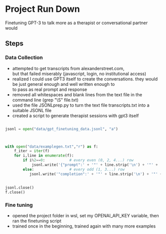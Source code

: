 # Project Run Down
 Finetuning GPT-3 to talk more as a therapist or conversational partner would

## Steps
 ### Data Collection
  - attempted to get transcripts from alexanderstreet.com,<br>
  but that failed miserably (javascript, login, no institutional access)
  - realized I could use GPT3 itself to create the conversations. they would be just general enough and well written enough to <br>
      to pass as real prompt and response
  - removed all whitespaces and blank lines from the text file in the command line (grep "\S" file.txt)
  - used the file JSONLprep.py to turn the text file transcripts.txt into a suitable JSONL file
  - created a script to generate therapist sessions with gpt3 itself


```python

jsonl = open("data/gpt_finetuning_data.jsonl", "a")



with open("data/examplegen.txt","r") as f:
    f_iter = iter(f)
    for i,line in enumerate(f):
        if i%2==0:           # every even (0, 2, 4...) row
            jsonl.write('{"prompt":' + '"' + line.strip('\n') + '"' + ',')
        else:                # every odd (1, 3...) row
           jsonl.write('"completion":' + '"' + line.strip('\n') + '"' +'}' + '\n')
          
    
jsonl.close()
f.close()

```

  ### Fine tuning
  - opened the project folder in wsl, set my OPENAI_API_KEY variable, then ran the finetuning script
  - trained once in the beginning, trained again with many more examples

